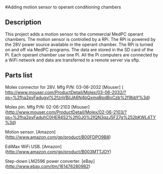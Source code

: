 #Adding motion sensor to operant conditioning chambers

## Description
This project adds a motion sensor to the commercial MedPC operant chambers. The motion sensor is controlled by a RPi. The RPi is powered by the 28V power source available in the operant chamber. The RPi is turned on and off via MedPC programs. The data are stored in the SD card of the Pi. Each operant chamber use one Pi. All the Pi computers are connected by a WiFi network and data are transferred to a remote server via sftp.

## Parts list

Molex connector for 28V. Mfg P/N: 03-06-2032 [Mouser] ( http://www.mouser.com/ProductDetail/Molex/03-06-2032/?qs=%2fha2pyFadugvI%2fznVBilJA6N4bQxmqBpdBoCzb%2f9bbY%3d)  

Molex pin. Mfg P/N: 02-06-2103 [Mouser] (http://www.mouser.com/ProductDetail/Molex/02-06-2103/?qs=%2fha2pyFaduhC0HER4S2%2flGJ0%2fQN3qzJ5F27g%252bKWL4TY%3d)

Motion sensor. [Amazon] (http://www.amazon.com/gp/product/B00FDPO9B8) 

EdiMax WiFi USB. [Amazon] (http://www.amazon.com/gp/product/B003MTTJOY)

Step-down LM2596 power converter. [eBay] (http://www.ebay.com/itm/161476280982)  


